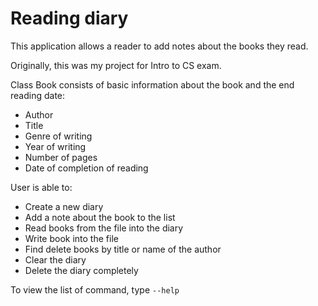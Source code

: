 # Reading diary

This application allows a reader to add notes about the books they read.

Originally, this was my project for Intro to CS exam.

Class Book consists of basic information about the book and the end reading date:
* Author
* Title
* Genre of writing
* Year of writing
* Number of pages
* Date of completion of reading

User is able to:
* Create a new diary
* Add a note about the book to the list
* Read books from the file into the diary
* Write book into the file
* Find delete books by title or name of the author
* Clear the diary
* Delete the diary completely

To view the list of command, type `--help`